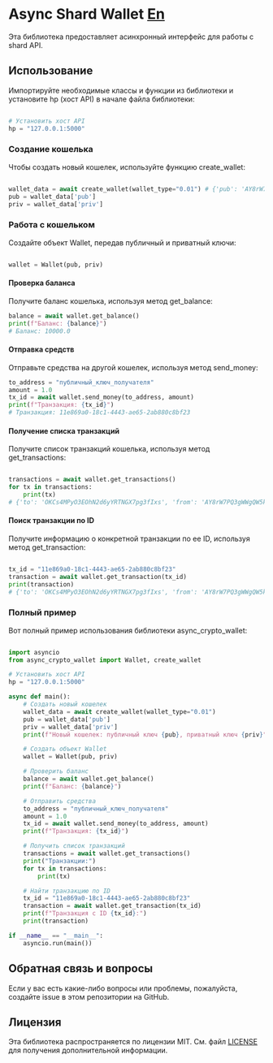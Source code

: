 # Async Shard Wallet [En](README.en.md)

Эта библиотека предоставляет асинхронный интерфейс для работы с shard API.

## Использование

Импортируйте необходимые классы и функции из библиотеки и установите hp (хост API) в начале файла библиотеки:

```py

# Установить хост API 
hp = "127.0.0.1:5000"
```
### Создание кошелька

Чтобы создать новый кошелек, используйте функцию create_wallet:

```py

wallet_data = await create_wallet(wallet_type="0.01") # {'pub': 'AY8rW7PQ3gWWgQW5kbSVAIoaYeUF8KJy', 'priv': 'YLlZm2TJaeCHMYpv8XeIh8h1NryNOxp0'}
pub = wallet_data['pub']
priv = wallet_data['priv']
```
### Работа с кошельком

Создайте объект Wallet, передав публичный и приватный ключи:

```py

wallet = Wallet(pub, priv)
```
#### Проверка баланса

Получите баланс кошелька, используя метод get_balance:

```py
balance = await wallet.get_balance()
print(f"Баланс: {balance}")
# Баланс: 10000.0
```
#### Отправка средств

Отправьте средства на другой кошелек, используя метод send_money:

```py
to_address = "публичный_ключ_получателя"
amount = 1.0
tx_id = await wallet.send_money(to_address, amount)
print(f"Транзакция: {tx_id}")
# Транзакция: 11e869a0-18c1-4443-ae65-2ab880c8bf23
```
#### Получение списка транзакций

Получите список транзакций кошелька, используя метод get_transactions:

```py

transactions = await wallet.get_transactions()
for tx in transactions:
    print(tx)
# {'to': 'OKCs4MPyO3EOhN2d6yYRTNGX7pg3fIxs', 'from': 'AY8rW7PQ3gWWgQW5kbSVAIoaYeUF8KJy', 'amount': 1000.0, 'time': '2024-05-18 12:54:05.611640', 'id': '11e869a0-18c1-4443-ae65-2ab880c8bf23'}
```
#### Поиск транзакции по ID

Получите информацию о конкретной транзакции по ее ID, используя метод get_transaction:

```py

tx_id = "11e869a0-18c1-4443-ae65-2ab880c8bf23"
transaction = await wallet.get_transaction(tx_id)
print(transaction)
# {'to': 'OKCs4MPyO3EOhN2d6yYRTNGX7pg3fIxs', 'from': 'AY8rW7PQ3gWWgQW5kbSVAIoaYeUF8KJy', 'amount': 1000.0, 'time': '2024-05-18 12:54:05.611640', 'id': '11e869a0-18c1-4443-ae65-2ab880c8bf23'}
```
### Полный пример

Вот полный пример использования библиотеки async_crypto_wallet:

```py

import asyncio
from async_crypto_wallet import Wallet, create_wallet

# Установить хост API
hp = "127.0.0.1:5000"

async def main():
    # Создать новый кошелек
    wallet_data = await create_wallet(wallet_type="0.01")
    pub = wallet_data['pub']
    priv = wallet_data['priv']
    print(f"Новый кошелек: публичный ключ {pub}, приватный ключ {priv}")

    # Создать объект Wallet
    wallet = Wallet(pub, priv)

    # Проверить баланс
    balance = await wallet.get_balance()
    print(f"Баланс: {balance}")

    # Отправить средства
    to_address = "публичный_ключ_получателя"
    amount = 1.0
    tx_id = await wallet.send_money(to_address, amount)
    print(f"Транзакция: {tx_id}")

    # Получить список транзакций
    transactions = await wallet.get_transactions()
    print("Транзакции:")
    for tx in transactions:
        print(tx)

    # Найти транзакцию по ID
    tx_id = "11e869a0-18c1-4443-ae65-2ab880c8bf23"
    transaction = await wallet.get_transaction(tx_id)
    print(f"Транзакция с ID {tx_id}:")
    print(transaction)

if __name__ == "__main__":
    asyncio.run(main())
```
## Обратная связь и вопросы

Если у вас есть какие-либо вопросы или проблемы, пожалуйста, создайте issue в этом репозитории на GitHub.

## Лицензия

Эта библиотека распространяется по лицензии MIT. См. файл [LICENSE](LICENSE) для получения дополнительной информации.
